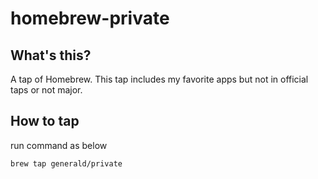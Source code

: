 # homebrew-private

## What's this?
A tap of Homebrew.
This tap includes my favorite apps but not in official taps or not major.

## How to tap

run command as below

```
brew tap generald/private
```
